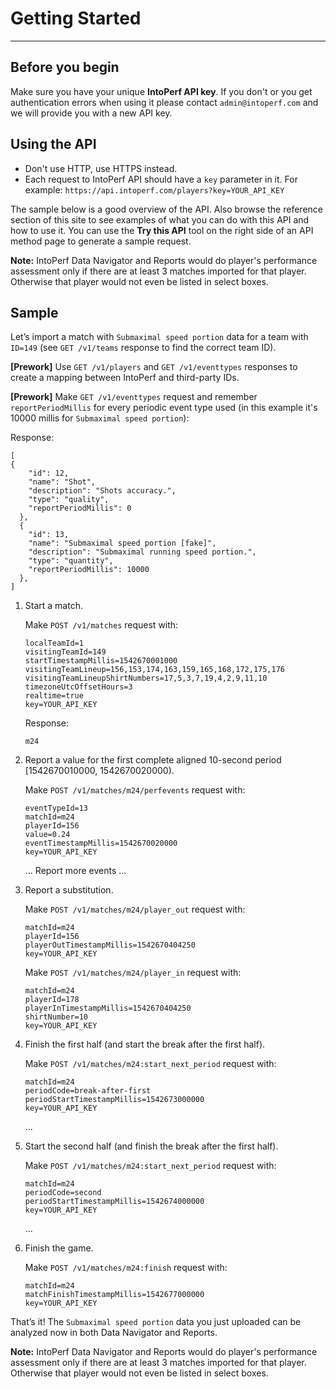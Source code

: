 # Getting Started
---

## Before you begin

Make sure you have your unique **IntoPerf API key**. If you don't or you get authentication errors when using it please contact ```admin@intoperf.com``` and we will provide you with a new API key.

## Using the API

* Don't use HTTP, use HTTPS instead.
* Each request to IntoPerf API should have a ```key``` parameter in it. For example: ```https://api.intoperf.com/players?key=YOUR_API_KEY```

The sample below is a good overview of the API. Also browse the reference section of this site to see examples of what you can do with this API and how to use it. You can use the **Try this API** tool on the right side of an API method page to generate a sample request.

**Note:** IntoPerf Data Navigator and Reports would do player's performance assessment only if there are at least 3 matches imported for that player. Otherwise that player would not even be listed in select boxes.

## Sample

Let’s import a match with ```Submaximal speed portion``` data for a team with ```ID=149``` (see ```GET /v1/teams``` response to find the correct team ID).

**[Prework]** Use ```GET /v1/players``` and ```GET /v1/eventtypes``` responses to create a mapping between IntoPerf and third-party IDs.

**[Prework]** Make ```GET /v1/eventtypes``` request and remember ```reportPeriodMillis``` for every periodic event type used (in this example it's 10000 millis for ```Submaximal speed portion```):

Response:

```
[
{
    "id": 12,
    "name": "Shot",
    "description": "Shots accuracy.",
    "type": "quality",
    "reportPeriodMillis": 0
  },
  {
    "id": 13,
    "name": "Submaximal speed portion [fake]",
    "description": "Submaximal running speed portion.",
    "type": "quantity",
    "reportPeriodMillis": 10000
  },
]
```

1.  Start a match.

    Make ```POST /v1/matches``` request with:

    ```
    localTeamId=1
    visitingTeamId=149
    startTimestampMillis=1542670001000
    visitingTeamLineup=156,153,174,163,159,165,168,172,175,176
    visitingTeamLineupShirtNumbers=17,5,3,7,19,4,2,9,11,10
    timezoneUtcOffsetHours=3
    realtime=true
    key=YOUR_API_KEY
    ```
    
    Response:
    
    ```
    m24
    ```

1. Report a value for the first complete aligned 10-second period [1542670010000, 1542670020000).

    Make ```POST /v1/matches/m24/perfevents``` request with:

    ```
    eventTypeId=13
    matchId=m24
    playerId=156
    value=0.24
    eventTimestampMillis=1542670020000
    key=YOUR_API_KEY
    ```

    ... Report more events ...

1. Report a substitution.

    Make ```POST /v1/matches/m24/player_out``` request with:
    
    ```
    matchId=m24
    playerId=156
    playerOutTimestampMillis=1542670404250
    key=YOUR_API_KEY
    ```
    
    Make ```POST /v1/matches/m24/player_in``` request with:
    
    ```
    matchId=m24
    playerId=178
    playerInTimestampMillis=1542670404250
    shirtNumber=10
    key=YOUR_API_KEY
    
    ```

1.  Finish the first half (and start the break after the first half).
    
    Make ```POST /v1/matches/m24:start_next_period``` request with:
    
    ```
    matchId=m24
    periodCode=break-after-first
    periodStartTimestampMillis=1542673000000
    key=YOUR_API_KEY
    ```
    
    ...
    
1.  Start the second half (and finish the break after the first half).

    Make ```POST /v1/matches/m24:start_next_period``` request with:
    
    ```
    matchId=m24
    periodCode=second
    periodStartTimestampMillis=1542674000000
    key=YOUR_API_KEY
    ```
    
    ...
    
1.  Finish the game.

    Make ```POST /v1/matches/m24:finish``` request with:
    
    ```
    matchId=m24
    matchFinishTimestampMillis=1542677000000
    key=YOUR_API_KEY
    ```

That’s it! The `Submaximal speed portion` data you just uploaded can be analyzed now in both Data Navigator and Reports.

**Note:** IntoPerf Data Navigator and Reports would do player's performance assessment only if there are at least 3 matches imported for that player. Otherwise that player would not even be listed in select boxes.